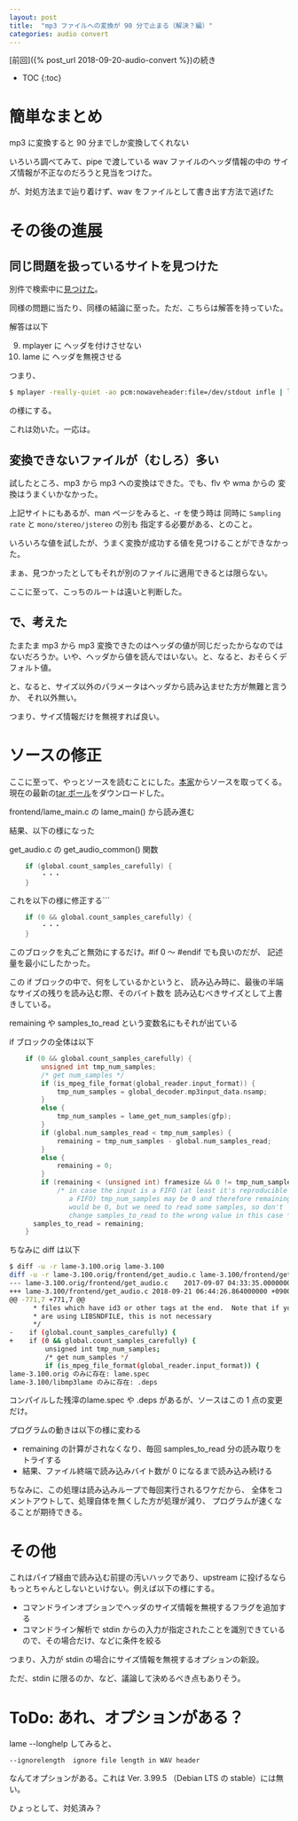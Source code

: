 ```yaml
---
layout: post
title:  "mp3 ファイルへの変換が 90 分で止まる（解決？編）"
categories: audio convert
---
```


[前回]({% post_url 2018-09-20-audio-convert %})の続き

* TOC
{:toc}


# 簡単なまとめ

mp3 に変換すると 90 分までしか変換してくれない

いろいろ調べてみて、pipe で渡している wav ファイルのヘッダ情報の中の
サイズ情報が不正なのだろうと見当をつけた。

が、対処方法まで辿り着けず、wav をファイルとして書き出す方法で逃げた



# その後の進展

## 同じ問題を扱っているサイトを見つけた

別件で検索中に[見つけた](http://gcg00467.xii.jp/wp/archives/461)。

同様の問題に当たり、同様の結論に至った。ただ、こちらは解答を持っていた。

解答は以下

9. mplayer に ヘッダを付けさせない
9. lame に ヘッダを無視させる

つまり、

```sh
$ mplayer -really-quiet -ao pcm:nowaveheader:file=/dev/stdout infle | lame -r - outfile
```
の様にする。

これは効いた。一応は。


## 変換できないファイルが（むしろ）多い
試したところ、mp3 から mp3 への変換はできた。でも、flv や wma からの
変換はうまくいかなかった。

上記サイトにもあるが、man ページをみると、-r を使う時は
同時に ```Sampling rate``` と ```mono/stereo/jstereo``` の別も
指定する必要がある、とのこと。

いろいろな値を試したが、うまく変換が成功する値を見つけることができなかった。

まぁ、見つかったとしてもそれが別のファイルに適用できるとは限らない。

ここに至って、こっちのルートは遠いと判断した。


## で、考えた

たまたま mp3 から mp3 変換できたのはヘッダの値が同じだったからなのではないだろうか。いや、ヘッダから値を読んではいない。と、なると、おそらくデフォルト値。

と、なると、サイズ以外のパラメータはヘッダから読み込ませた方が無難と言うか、
それ以外無い。

つまり、サイズ情報だけを無視すれば良い。


# ソースの修正

ここに至って、やっとソースを読むことにした。[本家](http://lame.sourceforge.net/)からソースを取ってくる。現在の最新の[tar ボール](https://sourceforge.net/projects/lame/files/lame/3.100/)をダウンロードした。

frontend/lame_main.c の lame_main() から読み進む

結果、以下の様になった

get_audio.c の get_audio_common() 関数

```c
    if (global.count_samples_carefully) {
        ・・・
    }
```
これを以下の様に修正する```

```c
    if (0 && global.count_samples_carefully) {
        ・・・
    }
```
このブロックを丸ごと無効にするだけ。#if 0 ～ #endif でも良いのだが、
記述量を最小にしたかった。


この if ブロックの中で、何をしているかというと、
読み込み時に、最後の半端なサイズの残りを読み込む際、そのバイト数を
読み込むべきサイズとして上書きしている。

remaining や samples_to_read という変数名にもそれが出ている


if ブロックの全体は以下

```c
    if (0 && global.count_samples_carefully) {
        unsigned int tmp_num_samples;
        /* get num_samples */
        if (is_mpeg_file_format(global_reader.input_format)) {
            tmp_num_samples = global_decoder.mp3input_data.nsamp;
        }
        else {
            tmp_num_samples = lame_get_num_samples(gfp);
        }
        if (global.num_samples_read < tmp_num_samples) {
            remaining = tmp_num_samples - global.num_samples_read;
        }
        else {
            remaining = 0;
        }
        if (remaining < (unsigned int) framesize && 0 != tmp_num_samples)
            /* in case the input is a FIFO (at least it's reproducible with
               a FIFO) tmp_num_samples may be 0 and therefore remaining
               would be 0, but we need to read some samples, so don't
               change samples_to_read to the wrong value in this case */
	  samples_to_read = remaining;
    }
```


ちなみに diff は以下

```sh
$ diff -u -r lame-3.100.orig lame-3.100
diff -u -r lame-3.100.orig/frontend/get_audio.c lame-3.100/frontend/get_audio.c
--- lame-3.100.orig/frontend/get_audio.c	2017-09-07 04:33:35.000000000 +0900
+++ lame-3.100/frontend/get_audio.c	2018-09-21 06:44:26.864000000 +0900
@@ -771,7 +771,7 @@
      * files which have id3 or other tags at the end.  Note that if you
      * are using LIBSNDFILE, this is not necessary 
      */
-    if (global.count_samples_carefully) {
+    if (0 && global.count_samples_carefully) {
         unsigned int tmp_num_samples;
         /* get num_samples */
         if (is_mpeg_file_format(global_reader.input_format)) {
lame-3.100.orig のみに存在: lame.spec
lame-3.100/libmp3lame のみに存在: .deps
```
コンパイルした残滓のlame.spec や .deps があるが、ソースはこの 1 点の変更だけ。


プログラムの動きは以下の様に変わる

- remaining の計算がされなくなり、毎回 samples_to_read 分の読み取りをトライする
- 結果、ファイル終端で読み込みバイト数が 0 になるまで読み込み続ける



ちなみに、この処理は読み込みループで毎回実行されるワケだから、
全体をコメントアウトして、処理自体を無くした方が処理が減り、
プログラムが速くなることが期待できる。



# その他

これはパイプ経由で読み込む前提の汚いハックであり、upstream に投げるなら
もっとちゃんとしないといけない。例えば以下の様にする。

- コマンドラインオプションでヘッダのサイズ情報を無視するフラグを追加する
- コマンドライン解析で stdin からの入力が指定されたことを識別できているので、その場合だけ、などに条件を絞る

つまり、入力が stdin の場合にサイズ情報を無視するオプションの新設。


ただ、stdin に限るのか、など、議論して決めるべき点もありそう。



# ToDo: あれ、オプションがある？

lame --longhelp してみると、


```
--ignorelength  ignore file length in WAV header
```

なんてオプションがある。これは Ver. 3.99.5 （Debian LTS の stable）には無い。

ひょっとして、対処済み？


